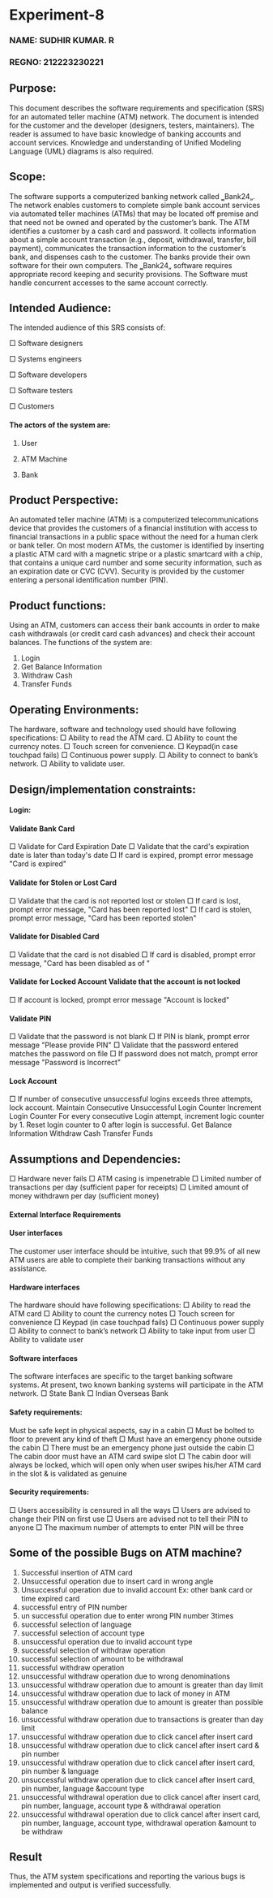 # Experiment-8

### NAME: SUDHIR KUMAR. R
### REGNO: 212223230221

## Purpose: 
This document describes the software requirements and specification (SRS) for an automated teller machine (ATM) network. The document is intended for the customer and the developer (designers, testers, maintainers). The reader is assumed to have basic knowledge of banking accounts and account services. Knowledge and understanding of Unified Modeling Language (UML) diagrams is also required. 

## Scope:
The software supports a computerized banking network called ‗Bank24„. The network enables customers to complete simple bank account services via automated teller machines (ATMs) that may be located off premise and that need not be owned and operated by the customer’s bank. The ATM identifies a customer by a cash card and password. It collects information about a simple account transaction (e.g., deposit, withdrawal, transfer, bill payment), communicates the transaction information to the customer’s bank, and dispenses cash to the customer. The banks provide their own software for their own computers. The ‗Bank24„ software requires appropriate record keeping and security provisions. The Software must handle concurrent accesses to the same account correctly. 

## Intended Audience:
The intended audience of this SRS consists of:

□ Software designers

□ Systems engineers

□ Software developers

□ Software testers

□ Customers

#### The actors of the system are:

1. User

2. ATM Machine

3. Bank 

## Product Perspective:
An automated teller machine (ATM) is a computerized telecommunications device that provides the customers of a financial institution with access to financial transactions in a public space without the need for a human clerk or bank teller. On most modern ATMs, the customer is identified by inserting a plastic ATM card with a magnetic stripe or a plastic smartcard with a chip, that contains a unique card number and some security information, such as an expiration date or CVC (CVV). Security is provided by the customer entering a personal identification number (PIN). 

## Product functions:
Using an ATM, customers can access their bank accounts in order to make cash withdrawals (or credit card cash advances) and check their account balances. The functions of the system are:

1. Login
2. Get Balance Information
3. Withdraw Cash
4. Transfer Funds 

## Operating Environments:
The hardware, software and technology used should have following specifications:
□ Ability to read the ATM card.
□ Ability to count the currency notes.
□ Touch screen for convenience.
□ Keypad(in case touchpad fails)
□ Continuous power supply.
□ Ability to connect to bank’s network.
□ Ability to validate user. 

## Design/implementation constraints: 

#### Login:

#### Validate Bank Card
□ Validate for Card Expiration Date
□ Validate that the card's expiration date is later than today's date
□ If card is expired, prompt error message "Card is expired"

#### Validate for Stolen or Lost Card
□ Validate that the card is not reported lost or stolen
□ If card is lost, prompt error message, "Card has been reported lost"
□ If card is stolen, prompt error message, "Card has been reported stolen"

#### Validate for Disabled Card
□ Validate that the card is not disabled
□ If card is disabled, prompt error message, "Card has been disabled as of <expiration date>"

#### Validate for Locked Account Validate that the account is not locked
□ If account is locked, prompt error message "Account is locked"

#### Validate PIN
□ Validate that the password is not blank
□ If PIN is blank, prompt error message "Please provide PIN"
□ Validate that the password entered matches the password on file
□ If password does not match, prompt error message "Password is Incorrect"

#### Lock Account
□ If number of consecutive unsuccessful logins exceeds three attempts, lock account.
Maintain Consecutive Unsuccessful Login Counter
Increment Login Counter
For every consecutive Login attempt, increment logic counter by 1.
Reset login counter to 0 after login is successful.
Get Balance Information
Withdraw Cash
Transfer Funds 

## Assumptions and Dependencies:
□ Hardware never fails
□ ATM casing is impenetrable
□ Limited number of transactions per day (sufficient paper for receipts)
□ Limited amount of money withdrawn per day (sufficient money)

#### External Interface Requirements

#### User interfaces
The customer user interface should be intuitive, such that 99.9% of all new ATM users are able to complete their banking transactions without any assistance.

#### Hardware interfaces
The hardware should have following specifications:
□ Ability to read the ATM card
□ Ability to count the currency notes
□ Touch screen for convenience
□ Keypad (in case touchpad fails)
□ Continuous power supply
□ Ability to connect to bank’s network
□ Ability to take input from user
□ Ability to validate user

#### Software interfaces
The software interfaces are specific to the target banking software systems. At present, two known banking systems will participate in the ATM network.
□ State Bank
□ Indian Overseas Bank

#### Safety requirements:
Must be safe kept in physical aspects, say in a cabin
□ Must be bolted to floor to prevent any kind of theft
□ Must have an emergency phone outside the cabin
□ There must be an emergency phone just outside the cabin
□ The cabin door must have an ATM card swipe slot
□ The cabin door will always be locked, which will open only when user swipes his/her ATM card in the slot & is validated as genuine

#### Security requirements:
□ Users accessibility is censured in all the ways
□ Users are advised to change their PIN on first use
□ Users are advised not to tell their PIN to anyone
□ The maximum number of attempts to enter PIN will be three 

## Some of the possible Bugs on ATM machine?

1. Successful insertion of ATM card
2. Unsuccessful operation due to insert card in wrong angle
3. Unsuccessful operation due to invalid account Ex: other bank card or time expired card
4. successful entry of PIN number
5. un successful operation due to enter wrong PIN number 3times
6. successful selection of language
7. successful selection of account type
8. unsuccessful operation due to invalid account type
9. successful selection of withdraw operation
10. successful selection of amount to be withdrawal
11. successful withdraw operation
12. unsuccessful withdraw operation due to wrong denominations
13. unsuccessful withdraw operation due to amount is greater than day limit
14. unsuccessful withdraw operation due to lack of money in ATM
15. unsuccessful withdraw operation due to amount is greater than possible balance
16. unsuccessful withdraw operation due to transactions is greater than day limit
17. unsuccessful withdraw operation due to click cancel after insert card
18. unsuccessful withdraw operation due to click cancel after insert card & pin number
19. unsuccessful withdraw operation due to click cancel after insert card, pin number & language
20. unsuccessful withdraw operation due to click cancel after insert card, pin number, language &account type
21. unsuccessful withdrawal operation due to click cancel after insert card, pin number, language, account type & withdrawal operation
22. unsuccessful withdrawal operation due to click cancel after insert card, pin number, language, account type, withdrawal operation &amount to be withdraw

## Result
Thus, the ATM system specifications and reporting the various bugs is implemented and output is verified successfully. 
